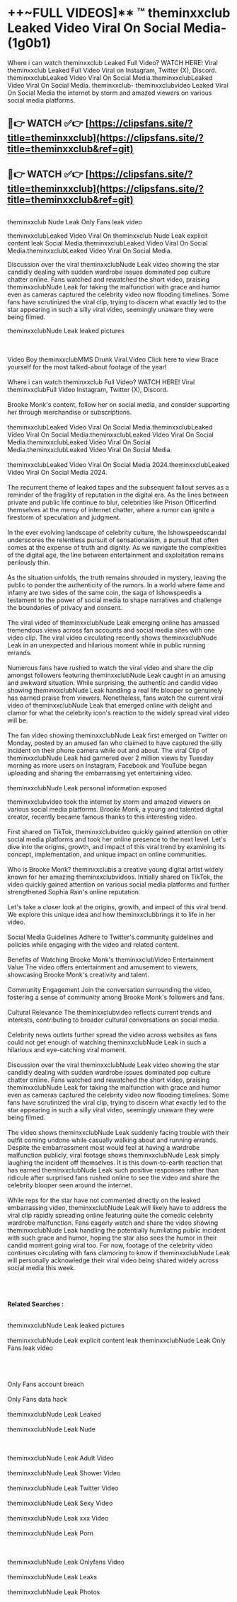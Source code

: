 #  ++~FULL VIDEOS]** ™ theminxxclub Leaked Video Viral On Social Media- (1g0b1)

Where i can watch theminxxclub Leaked Full Video? WATCH HERE! Viral theminxxclub Leaked Full Video Viral on Instagram, Twitter (X), Discord.
theminxxclubLeaked Video Viral On Social Media.theminxxclubLeaked Video Viral On Social Media.
theminxxclub- theminxxclubvideo Leaked Viral On Social Media the internet by storm and amazed viewers on various social media platforms.



## 🔴👉 WATCH ✅👉 [https://clipsfans.site/?title=theminxxclub](https://clipsfans.site/?title=theminxxclub&ref=git)


## 🔴👉 WATCH ✅👉 [https://clipsfans.site/?title=theminxxclub](https://clipsfans.site/?title=theminxxclub&ref=git)
##


theminxxclub Nude Leak Only Fans leak video 


theminxxclubLeaked Video Viral On  theminxxclub Nude Leak explicit content leak Social Media.theminxxclubLeaked Video Viral On Social Media.theminxxclubLeaked Video Viral On Social Media.



Discussion over the viral theminxxclubNude Leak video showing the star candidly dealing with sudden wardrobe issues dominated pop culture chatter online. Fans watched and rewatched the short video, praising theminxxclubNude Leak for taking the malfunction with grace and humor even as cameras captured the celebrity video now flooding timelines. Some fans have scrutinized the viral clip, trying to discern what exactly led to the star appearing in such a silly viral video, seemingly unaware they were being filmed.


theminxxclubNude Leak leaked pictures


  <br>

  <br>
Video Boy theminxxclubMMS Drunk Viral.Video Click here to view Brace yourself for the most talked-about footage of the year!
<br><br>
Where i can watch theminxxclub Full Video? WATCH HERE! Viral theminxxclubFull Video Instagram, Twitter (X), Discord.
<br><br>
Brooke Monk's content, follow her on social media, and consider supporting her through merchandise or subscriptions.
<br><br>
theminxxclubLeaked Video Viral On Social Media.theminxxclubLeaked Video Viral On Social Media.theminxxclubLeaked Video Viral On Social Media.theminxxclubLeaked Video Viral On Social Media.theminxxclubLeaked Video Viral On Social Media.
<br><br>
theminxxclubLeaked Video Viral On Social Media 2024.theminxxclubLeaked Video Viral On Social Media 2024.
<br><br>
The recurrent theme of leaked tapes and the subsequent fallout serves as a reminder of the fragility of reputation in the digital era. As the lines between private and public life continue to blur, celebrities like Prison Officerfind themselves at the mercy of internet chatter, where a rumor can ignite a firestorm of speculation and judgment.
<br><br>
In the ever evolving landscape of celebrity culture, the Ishowspeedscandal underscores the relentless pursuit of sensationalism, a pursuit that often comes at the expense of truth and dignity. As we navigate the complexities of the digital age, the line between entertainment and exploitation remains perilously thin.
<br><br>
As the situation unfolds, the truth remains shrouded in mystery, leaving the public to ponder the authenticity of the rumors. In a world where fame and infamy are two sides of the same coin, the saga of Ishowspeedis a testament to the power of social media to shape narratives and challenge the boundaries of privacy and consent.
<br><br>
The viral video of theminxxclubNude Leak emerging online has amassed tremendous views across fan accounts and social media sites with one video clip. The viral video circulating recently shows theminxxclubNude Leak in an unexpected and hilarious moment while in public running errands.
<br><br>
Numerous fans have rushed to watch the viral video and share the clip amongst followers featuring theminxxclubNude Leak caught in an amusing and awkward situation. While surprising, the authentic and candid video showing theminxxclubNude Leak handling a real life blooper so genuinely has earned praise from viewers. Nonetheless, fans watch the current viral video of theminxxclubNude Leak that emerged online with delight and clamor for what the celebrity icon's reaction to the widely spread viral video will be.
<br><br>
The fan video showing theminxxclubNude Leak first emerged on Twitter on Monday, posted by an amused fan who claimed to have captured the silly incident on their phone camera while out and about. The viral Clip of theminxxclubNude Leak had garnered over 2 million views by Tuesday morning as more users on Instagram, Facebook and YouTube began uploading and sharing the embarrassing yet entertaining video.
<br><br>
theminxxclubNude Leak personal information exposed

theminxxclubvideo took the internet by storm and amazed viewers on various social media platforms. Brooke Monk, a young and talented digital creator, recently became famous thanks to this interesting video.
<br><br>
First shared on TikTok, theminxxclubvideo quickly gained attention on other social media platforms and took her online presence to the next level. Let's dive into the origins, growth, and impact of this viral trend by examining its concept, implementation, and unique impact on online communities.
<br><br>
Who is Brooke Monk? theminxxclubis a creative young digital artist widely known for her amazing theminxxclubvideos. Initially shared on TikTok, the video quickly gained attention on various social media platforms and further strengthened Sophia Rain's online reputation.
<br><br>
Let's take a closer look at the origins, growth, and impact of this viral trend. We explore this unique idea and how theminxxclubbrings it to life in her video.
<br><br>
Social Media Guidelines Adhere to Twitter's community guidelines and policies while engaging with the video and related content.
<br><br>
Benefits of Watching Brooke Monk's theminxxclubVideo Entertainment Value The video offers entertainment and amusement to viewers, showcasing Brooke Monk's creativity and talent.
<br><br>
Community Engagement Join the conversation surrounding the video, fostering a sense of community among Brooke Monk's followers and fans.
<br><br>
Cultural Relevance The theminxxclubvideo reflects current trends and interests, contributing to broader cultural conversations on social media.
<br><br>
Celebrity news outlets further spread the video across websites as fans could not get enough of watching theminxxclubNude Leak in such a hilarious and eye-catching viral moment.
<br><br>
Discussion over the viral theminxxclubNude Leak video showing the star candidly dealing with sudden wardrobe issues dominated pop culture chatter online. Fans watched and rewatched the short video, praising theminxxclubNude Leak for taking the malfunction with grace and humor even as cameras captured the celebrity video now flooding timelines. Some fans have scrutinized the viral clip, trying to discern what exactly led to the star appearing in such a silly viral video, seemingly unaware they were being filmed.
<br><br>
The video shows theminxxclubNude Leak suddenly facing trouble with their outfit coming undone while casually walking about and running errands. Despite the embarrassment most would feel at having a wardrobe malfunction publicly, viral footage shows theminxxclubNude Leak simply laughing the incident off themselves. It is this down-to-earth reaction that has earned theminxxclubNude Leak such positive responses rather than ridicule after surprised fans rushed online to see the video and share the celebrity blooper seen around the internet.
<br><br>
While reps for the star have not commented directly on the leaked embarrassing video, theminxxclubNude Leak will likely have to address the viral clip rapidly spreading online featuring quite the comedic celebrity wardrobe malfunction. Fans eagerly watch and share the video showing theminxxclubNude Leak handling the potentially humiliating public incident with such grace and humor, hoping the star also sees the humor in their candid moment going viral too. For now, footage of the celebrity video continues circulating with fans clamoring to know if theminxxclubNude Leak will personally acknowledge their viral video being shared widely across social media this week.
<br><br>

<br><br>
<strong>Related Searches :</strong>
<br><br>

theminxxclubNude Leak leaked pictures
<br><br>
theminxxclubNude Leak explicit content leak
theminxxclubNude Leak Only Fans leak video
<br><br>

<br><br>
Only Fans account breach
<br><br>
Only Fans data hack
<br><br>
theminxxclubNude Leak Leaked
<br><br>
theminxxclubNude Leak Nude

<br><br>
theminxxclubNude Leak Adult Video
<br><br>
theminxxclubNude Leak Shower Video
<br><br>
theminxxclubNude Leak Twitter Video
<br><br>
theminxxclubNude Leak Sexy Video
<br><br>
theminxxclubNude Leak xxx Video
<br><br>
theminxxclubNude Leak Porn

<br><br>
theminxxclubNude Leak Onlyfans Video
<br><br>
theminxxclubNude Leak Leaks
<br><br>
theminxxclubNude Leak Photos